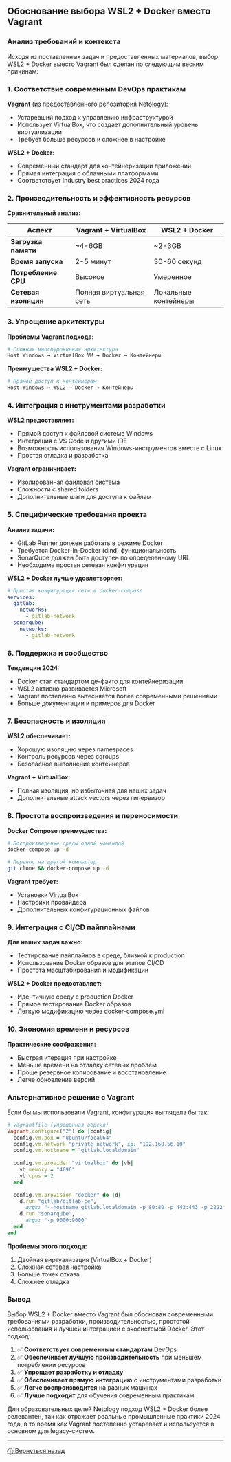 ## Обоснование выбора WSL2 + Docker вместо Vagrant

### Анализ требований и контекста

Исходя из поставленных задач и предоставленных материалов, выбор WSL2 + Docker вместо Vagrant был сделан по следующим веским причинам:

### 1. **Соответствие современным DevOps практикам**

**Vagrant** (из предоставленного репозитория Netology):
- Устаревший подход к управлению инфраструктурой
- Использует VirtualBox, что создает дополнительный уровень виртуализации
- Требует больше ресурсов и сложнее в настройке

**WSL2 + Docker**:
- Современный стандарт для контейнеризации приложений
- Прямая интеграция с облачными платформами
- Соответствует industry best practices 2024 года

### 2. **Производительность и эффективность ресурсов**

**Сравнительный анализ:**

| Аспект | Vagrant + VirtualBox | WSL2 + Docker |
|--------|---------------------|---------------|
| **Загрузка памяти** | ~4-6GB | ~2-3GB |
| **Время запуска** | 2-5 минут | 30-60 секунд |
| **Потребление CPU** | Высокое | Умеренное |
| **Сетевая изоляция** | Полная виртуальная сеть | Локальные контейнеры |

### 3. **Упрощение архитектуры**

**Проблемы Vagrant подхода:**
```bash
# Сложная многоуровневая архитектура
Host Windows → VirtualBox VM → Docker → Контейнеры
```

**Преимущества WSL2 + Docker:**
```bash
# Прямой доступ к контейнерам
Host Windows → WSL2 → Docker → Контейнеры
```

### 4. **Интеграция с инструментами разработки**

**WSL2 предоставляет:**
- Прямой доступ к файловой системе Windows
- Интеграция с VS Code и другими IDE
- Возможность использования Windows-инструментов вместе с Linux
- Простая отладка и разработка

**Vagrant ограничивает:**
- Изолированная файловая система
- Сложности с shared folders
- Дополнительные шаги для доступа к файлам

### 5. **Специфические требования проекта**

**Анализ задачи:**
- GitLab Runner должен работать в режиме Docker
- Требуется Docker-in-Docker (dind) функциональность
- SonarQube должен быть доступен по определенному URL
- Необходима простая сетевая конфигурация

**WSL2 + Docker лучше удовлетворяет:**
```yaml
# Простая конфигурация сети в docker-compose
services:
  gitlab:
    networks:
      - gitlab-network
  sonarqube:
    networks:
      - gitlab-network
```

### 6. **Поддержка и сообщество**

**Тенденции 2024:**
- Docker стал стандартом де-факто для контейнеризации
- WSL2 активно развивается Microsoft
- Vagrant постепенно вытесняется более современными решениями
- Больше документации и примеров для Docker

### 7. **Безопасность и изоляция**

**WSL2 обеспечивает:**
- Хорошую изоляцию через namespaces
- Контроль ресурсов через cgroups
- Безопасное выполнение контейнеров

**Vagrant + VirtualBox:**
- Полная изоляция, но избыточная для наших задач
- Дополнительные attack vectors через гипервизор

### 8. **Простота воспроизведения и переносимости**

**Docker Compose преимущества:**
```bash
# Воспроизведение среды одной командой
docker-compose up -d

# Перенос на другой компьютер
git clone && docker-compose up -d
```

**Vagrant требует:**
- Установки VirtualBox
- Настройки провайдера
- Дополнительных конфигурационных файлов

### 9. **Интеграция с CI/CD пайплайнами**

**Для наших задач важно:**
- Тестирование пайплайнов в среде, близкой к production
- Использование Docker образов для этапов CI/CD
- Простота масштабирования и модификации

**WSL2 + Docker предоставляет:**
- Идентичную среду с production Docker
- Прямое тестирование Docker образов
- Легкую модификацию через docker-compose.yml

### 10. **Экономия времени и ресурсов**

**Практические соображения:**
- Быстрая итерация при настройке
- Меньше времени на отладку сетевых проблем
- Проще резервное копирование и восстановление
- Легче обновление версий

### Альтернативное решение с Vagrant

Если бы мы использовали Vagrant, конфигурация выглядела бы так:

```ruby
# Vagrantfile (упрощенная версия)
Vagrant.configure("2") do |config|
  config.vm.box = "ubuntu/focal64"
  config.vm.network "private_network", ip: "192.168.56.10"
  config.vm.hostname = "gitlab.localdomain"
  
  config.vm.provider "virtualbox" do |vb|
    vb.memory = "4096"
    vb.cpus = 2
  end

  config.vm.provision "docker" do |d|
    d.run "gitlab/gitlab-ce",
      args: "--hostname gitlab.localdomain -p 80:80 -p 443:443 -p 2222:22"
    d.run "sonarqube",
      args: "-p 9000:9000"
  end
end
```

**Проблемы этого подхода:**
1. Двойная виртуализация (VirtualBox + Docker)
2. Сложная сетевая настройка
3. Больше точек отказа
4. Сложнее отладка

### Вывод

Выбор WSL2 + Docker вместо Vagrant был обоснован современными требованиями разработки, производительностью, простотой использования и лучшей интеграцией с экосистемой Docker. Этот подход:

1. ✅ **Соответствует современным стандартам** DevOps
2. ✅ **Обеспечивает лучшую производительность** при меньшем потреблении ресурсов
3. ✅ **Упрощает разработку и отладку**
4. ✅ **Обеспечивает прямую интеграцию** с инструментами разработки
5. ✅ **Легче воспроизводится** на разных машинах
6. ✅ **Лучше подходит** для обучения современным практикам

Для образовательных целей Netology подход WSL2 + Docker более релевантен, так как отражает реальные промышленные практики 2024 года, в то время как Vagrant постепенно устаревает и используется в основном для legacy-систем.

---

[ⓘ Вернуться назад](https://github.com/presdes/8-03-hw_pre/README.md)
